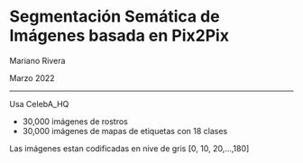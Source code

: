 # Segmentación Semática de Imágenes basada en Pix2Pix


Mariano Rivera

Marzo 2022

___________________


Usa CelebA_HQ

* 30,000 imágenes de rostros 
* 30,000 imágenes de mapas de etiquetas con 18 clases

Las imágenes estan codificadas en nive de gris [0, 10, 20,...,180]




